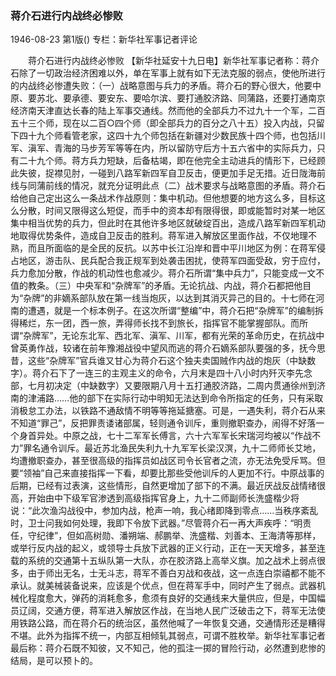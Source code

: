 ### 蒋介石进行内战终必惨败

1946-08-23
第1版()
专栏：新华社军事记者评论

　　蒋介石进行内战终必惨败
    【新华社延安十九日电】新华社军事记者称：蒋介石除了一切政治经济困难以外，单在军事上就有如下无法克服的弱点，使他所进行的内战终必惨遭失败：（一）战略意图与兵力的矛盾。蒋介石的野心很大，他要中原、要苏北、要承德、要安东、要哈尔滨、要打通胶济路、同蒲路，还要打通南京经济南天津直达长春的陆上军事交通线。然而他的全部兵力不过九十一个军，二百五十三个师，现在以二百○四个师（即全部兵力的百分之八十五）投入内战，只留下四十九个师看管老家，这四十九个师包括在新疆对少数民族十四个师，也包括川军、滇军、青海的马步芳军等等在内，所以留防守后方十五六省中的实际兵力，只有二十九个师。蒋方兵力短缺，后备枯竭，即在他完全主动进兵的情形下，已经顾此失彼，捉襟见肘，一碰到八路军新四军自卫反击，便更加手足无措。近日陇海前线与同蒲前线的情况，就充分证明此点（二）战术要求与战略意图的矛盾。蒋介石给他自己定出这么一条战术作战原则：集中机动。但他想要的地方这么多，目标这么分散，时间又限得这么短促，而手中的资本却有限得很，即或能暂时对某一地区集中相当优势的兵力，但此时在其他许多地区就破绽百出，造成八路军新四军机动地取得优势条件，造成自卫反击的胜利。蒋军进入解放区里面作战，不仅地理不熟，而且所面临的是全民的反抗。以苏中长江沿岸和晋中平川地区为例：在蒋军侵占地区，游击队、民兵配合我正规军到处袭击困扰，使蒋军四面受敌，穷于应付，兵力愈加分散，作战的机动性也愈减少。蒋介石所谓“集中兵力”，只能变成一文不值的教条。（三）中央军和“杂牌军”的矛盾。无论抗战、内战，蒋介石都把他目为“杂牌”的非嫡系部队放在第一线当炮灰，以达到其消灭异己的目的。十七师在河南的遭遇，就是一个标本例子。在这次所谓“整编”中，蒋介石把“杂牌军”的编制拆得稀烂，东一团，西一旅，弄得师长找不到旅长，指挥官不能掌握部队。而所谓“杂牌军”，无论东北军、西北军、滇军、川军，都有光荣的革命历史，在抗战中曾英勇作战，较诸在前年豫湘战役中望风而逃的蒋介石嫡系部队要强的多，抚今思昔，这些“杂牌军”官兵谁又甘心为蒋介石这个独夫卖国贼作内战的炮灰（中缺数字）。蒋介石下了一连三的主观主义的命令，六月末是四十八小时内歼灭李先念部，七月初决定（中缺数字）又要限期八月十五打通胶济路，二周内贯通徐州到济南的津浦路……他的部下在实际行动中明知无法达到命令所指定的任务，只有采取消极怠工办法，以铁路不通敌情不明等等拖延搪塞。可是，一遇失利，蒋介石从来不知道“罪己”，反把罪责诿诸部属，轻则通令训斥，重则撤职查办，闹得不好落一个身首异处。中原之战，七十二军军长傅言，六十六军军长宋瑞河均被以“作战不力”罪名通令训斥。最近苏北渔民失利九十九军军长梁汉溟，九十二师师长艾地，均遭撤职查办，甚至很高级的指挥员如战区司令长官者之流，亦无法免受斥骂。但要“领袖”自己来直接指挥一下看，却要比那些受他训斥的人更加不行。中原战事的后期，已经有过表演，这些情形，自然更增加了部下的不满。最近厌战反战情绪很高，开始由中下级军官渗透到高级指挥官身上，九十二师副师长洗盛楷少将说：“此次渔沟战役中，参加内战，枪声一响，我心绪即降到零点……当秩序紊乱时，卫士问我如何处理，我即下令放下武器。”尽管蒋介石一再大声疾呼：“明责任，守纪律”，但如高树勋、潘朔端、郝鹏举、洗盛楷、刘善本、王海清等那样，或举行反内战的起义，或领导士兵放下武器的正义行动，正在一天天增多，甚至连载的系统的交通第十五纵队第一大队，亦在胶济路上高举义旗。加之战术上弱点很多，由于师出无名，士无斗志，蒋军不善白刃战和夜战，这一点连白崇禧都不能不承认。就美械装备说来，应该是个优点，但在蒋军手中，同时产生了弱点。武器机械化程度愈大，弹药的消耗愈多，愈须有良好的交通线来大量供应，但是，中国幅员辽阔，交通方便，蒋军进入解放区作战，在当地人民广泛破击之下，蒋军无法使用铁路公路，而在蒋介石的统治区，虽然他喊了一年恢复交通，交通情形还是糟得不堪。此外为指挥不统一，内部互相倾轧其弱点，可谓不胜枚举。新华社军事记者最后称：蒋介石既不知彼，又不知己，他的孤注一掷的冒险行动，必然遭到悲惨的结局，是可以预卜的。
